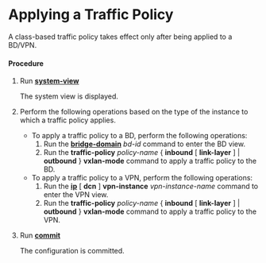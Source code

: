 Applying a Traffic Policy
=========================

A class-based traffic policy takes effect only after being applied to a BD/VPN.

#### Procedure

1. Run [**system-view**](cmdqueryname=system-view)
   
   
   
   The system view is displayed.
2. Perform the following operations based on the type of the instance to which a traffic policy applies.
   
   
   * To apply a traffic policy to a BD, perform the following operations:
     1. Run the [**bridge-domain**](cmdqueryname=bridge-domain) *bd-id* command to enter the BD view.
     2. Run the **traffic-policy** *policy-name* { **inbound** [ **link-layer** ] | **outbound** } **vxlan-mode** command to apply a traffic policy to the BD.
   * To apply a traffic policy to a VPN, perform the following operations:
     1. Run the [**ip**](cmdqueryname=ip) [ **dcn** ] **vpn-instance** *vpn-instance-name* command to enter the VPN view.
     2. Run the **traffic-policy** *policy-name* { **inbound** [ **link-layer** ] | **outbound** } **vxlan-mode** command to apply a traffic policy to the VPN.
3. Run [**commit**](cmdqueryname=commit)
   
   
   
   The configuration is committed.